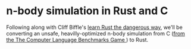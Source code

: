 # n-body simulation in Rust and C

Following along with Cliff Biffle's [learn Rust the dangerous way](http://cliffle.com/p/dangerust), 
we'll be converting an unsafe, heavilly-optimized n-body simulation from C ([from the The Computer Language Benchmarks Game ](https://benchmarksgame-team.pages.debian.net/benchmarksgame/performance/nbody.html)) to Rust.
